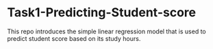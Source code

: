 # Task1-Predicting-Student-score

This repo introduces the simple linear regression model that is used to predict student score based on its study hours.
